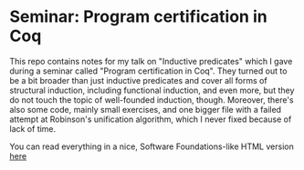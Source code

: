 # Seminar: Program certification in Coq

This repo contains notes for my talk on "Inductive predicates" which I gave during a seminar called "Program certification in Coq". They turned out to be a bit broader than just inductive predicates and cover all forms of structural induction, including functional induction, and even more, but they do not touch the topic of well-founded induction, though. Moreover, there's also some code, mainly small exercises, and one bigger file with a failed attempt at Robinson's unification algorithm, which I never fixed because of lack of time.

You can read everything in a nice, Software Foundations-like HTML version [here](https://zeimer.github.io/Seminar-Program-certification-in-Coq)
